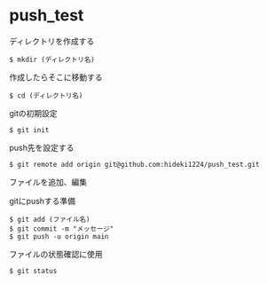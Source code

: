 # push_test
ディレクトリを作成する

```
$ mkdir (ディレクトリ名)
```

作成したらそこに移動する

```
$ cd (ディレクトリ名)
```

gitの初期設定

```
$ git init
```

push先を設定する

```
$ git remote add origin git@github.com:hideki1224/push_test.git
```

ファイルを追加、編集

gitにpushする準備

```
$ git add (ファイル名)  
$ git commit -m "メッセージ"
$ git push -u origin main
```

ファイルの状態確認に使用
```
$ git status
```
